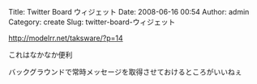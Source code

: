 Title: Twitter Board ウィジェット
Date: 2008-06-16 00:54
Author: admin
Category: create
Slug: twitter-board-ウィジェット

<http://modelrr.net/taksware/?p=14>

<div>

これはなかなか便利

</div>

<div>

バックグラウンドで常時メッセージを取得させておけるところがいいねぇ

</div>
